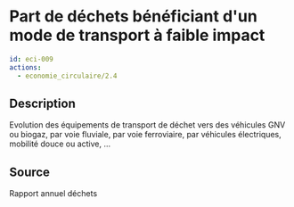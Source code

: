 # Part de déchets bénéficiant d'un mode de transport à faible impact
```yaml
id: eci-009
actions:
  - economie_circulaire/2.4
```
## Description
Evolution des équipements de transport de déchet vers des véhicules GNV ou biogaz, par voie fluviale, par voie ferroviaire, par véhicules électriques, mobilité douce ou active, …

## Source
Rapport annuel déchets

